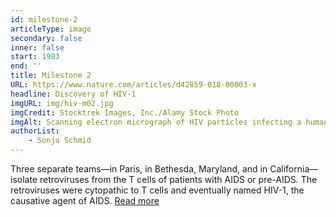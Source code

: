 ```yaml
---
id: milestone-2
articleType: image
secondary: false
inner: false
start: 1983 
end: ''
title: Milestone 2
URL: https://www.nature.com/articles/d42859-018-00003-x
headline: Discovery of HIV-1
imgURL: img/hiv-m02.jpg
imgCredit: Stocktrek Images, Inc./Alamy Stock Photo
imgAlt: Scanning electron micrograph of HIV particles infecting a human T cell
authorList:
    - Sonja Schmid
---
```

Three separate teams—in Paris, in Bethesda, Maryland, and in California—isolate retroviruses from the T cells of patients with AIDS or pre-AIDS. The retroviruses were cytopathic to T cells and eventually named HIV-1, the causative agent of AIDS. <a href="https://www.nature.com/articles/d42859-018-00003-x">Read more</a>